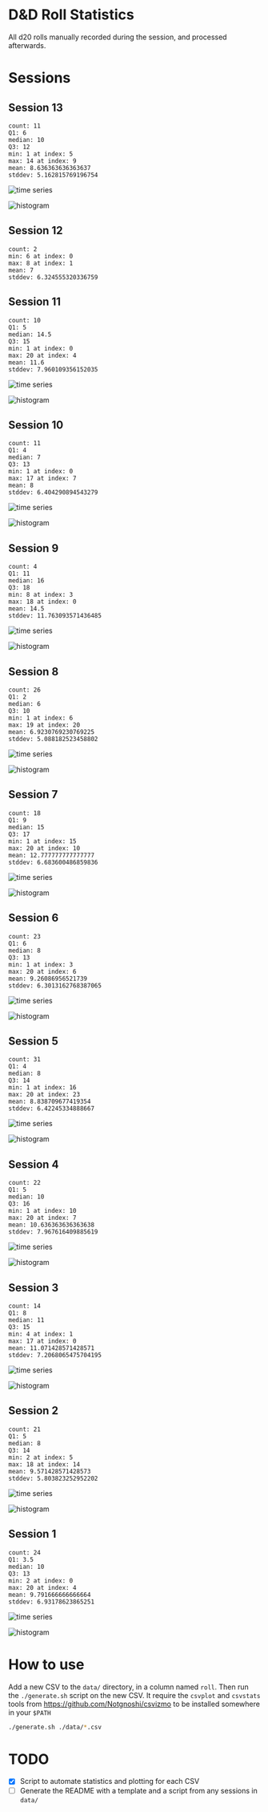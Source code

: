 # D&D Roll Statistics

All d20 rolls manually recorded during the session, and processed afterwards.

# Sessions

## Session 13

```
count: 11
Q1: 6
median: 10
Q3: 12
min: 1 at index: 5
max: 14 at index: 9
mean: 8.636363636363637
stddev: 5.162815769196754
```

![time series](./figures/session-13-time-series.png)

![histogram](./figures/session-13-histogram.png)

## Session 12

```
count: 2
min: 6 at index: 0
max: 8 at index: 1
mean: 7
stddev: 6.324555320336759
```

## Session 11

```
count: 10
Q1: 5
median: 14.5
Q3: 15
min: 1 at index: 0
max: 20 at index: 4
mean: 11.6
stddev: 7.960109356152035
```

![time series](./figures/session-11-time-series.png)

![histogram](./figures/session-11-histogram.png)

## Session 10

```
count: 11
Q1: 4
median: 7
Q3: 13
min: 1 at index: 0
max: 17 at index: 7
mean: 8
stddev: 6.404290894543279
```

![time series](./figures/session-10-time-series.png)

![histogram](./figures/session-10-histogram.png)

## Session 9

```
count: 4
Q1: 11
median: 16
Q3: 18
min: 8 at index: 3
max: 18 at index: 0
mean: 14.5
stddev: 11.763093571436485
```

![time series](./figures/session-09-time-series.png)

![histogram](./figures/session-09-histogram.png)

## Session 8

```
count: 26
Q1: 2
median: 6
Q3: 10
min: 1 at index: 6
max: 19 at index: 20
mean: 6.9230769230769225
stddev: 5.088182523458802
```

![time series](./figures/session-08-time-series.png)

![histogram](./figures/session-08-histogram.png)

## Session 7

```
count: 18
Q1: 9
median: 15
Q3: 17
min: 1 at index: 15
max: 20 at index: 10
mean: 12.777777777777777
stddev: 6.683600486859836
```

![time series](./figures/session-07-time-series.png)

![histogram](./figures/session-07-histogram.png)

## Session 6

```
count: 23
Q1: 6
median: 8
Q3: 13
min: 1 at index: 3
max: 20 at index: 6
mean: 9.26086956521739
stddev: 6.3013162768387065
```

![time series](./figures/session-06-time-series.png)

![histogram](./figures/session-06-histogram.png)

## Session 5

```
count: 31
Q1: 4
median: 8
Q3: 14
min: 1 at index: 16
max: 20 at index: 23
mean: 8.838709677419354
stddev: 6.42245334888667
```

![time series](./figures/session-05-time-series.png)

![histogram](./figures/session-05-histogram.png)

## Session 4

```
count: 22
Q1: 5
median: 10
Q3: 16
min: 1 at index: 10
max: 20 at index: 7
mean: 10.636363636363638
stddev: 7.967616409885619
```

![time series](./figures/session-04-time-series.png)

![histogram](./figures/session-04-histogram.png)

## Session 3

```
count: 14
Q1: 8
median: 11
Q3: 15
min: 4 at index: 1
max: 17 at index: 0
mean: 11.071428571428571
stddev: 7.2068065475704195
```

![time series](./figures/session-03-time-series.png)

![histogram](./figures/session-03-histogram.png)

## Session 2

```
count: 21
Q1: 5
median: 8
Q3: 14
min: 2 at index: 5
max: 18 at index: 14
mean: 9.571428571428573
stddev: 5.803823252952202
```

![time series](./figures/session-02-time-series.png)

![histogram](./figures/session-02-histogram.png)

## Session 1

```
count: 24
Q1: 3.5
median: 10
Q3: 13
min: 2 at index: 0
max: 20 at index: 4
mean: 9.791666666666664
stddev: 6.93178623865251
```

![time series](./figures/session-01-time-series.png)

![histogram](./figures/session-01-histogram.png)

# How to use

Add a new CSV to the `data/` directory, in a column named `roll`. Then run the `./generate.sh`
script on the new CSV. It require the `csvplot` and `csvstats` tools from
https://github.com/Notgnoshi/csvizmo to be installed somewhere in your `$PATH`

```sh
./generate.sh ./data/*.csv
```

# TODO

* [x] Script to automate statistics and plotting for each CSV
* [ ] Generate the README with a template and a script from any sessions in `data/`
